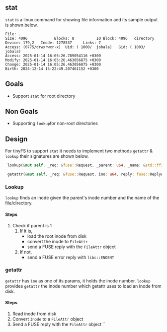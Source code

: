 ## stat 

`stat` is a linux command for showing file information and its sample output is shown below.

```
File: .
Size: 4096            Blocks: 8          IO Block: 4096   directory
Device: 179,2   Inode: 1278537     Links: 7
Access: (0775/drwxrwxr-x)  Uid: ( 1000/  jobala)   Gid: ( 1003/  jobala)
Access: 2025-01-14 16:05:26.789054116 +0300
Modify: 2025-01-14 16:05:26.463056875 +0300
Change: 2025-01-14 16:05:26.463056875 +0300
Birth: 2024-12-14 15:22:49.207461152 +0300
```

## Goals

- Support `stat` for root directory

## Non Goals

- Supporting `lookup`for non-root directories

## Design

For tinyFS to support `stat` it needs to implement two methods `getattr` & `lookup` their signatures are shown below.

```rust
 lookup(&mut self, _req: &fuse::Request, _parent: u64, _name: &std::ffi::OsStr, reply: fuse::ReplyEntry);

 getattr(&mut self, _req: &fuse::Request, ino: u64, reply: fuse::ReplyAttr);
```

### Lookup

`lookup` finds an inode given the parent's inode number and the name of the file/directory. 

#### Steps

1. Check if parent is 1
    1. If it is, 
        - load the root inode from disk
        - convert the inode to `FileAttr`
        - send a FUSE reply with the `FileAttr` object
    2. If not,
        - send a FUSE error reply with `libc::ENOENT`
    

### getattr

`getattr` has `ino` as one of its params, it holds the inode number. `lookup` provides `getattr` the inode number which
getattr uses to load an inode from disk.

#### Steps

1. Read inode from disk
2. Convert `Inode` to a `FileAttr` object
3. Send a FUSE reply with the  `FileAttr` object 
``
